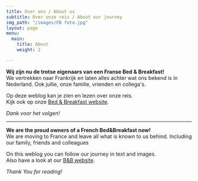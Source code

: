 ```yaml
---
title: Over ons / About us
subtitle: Over onze reis / About our journey
img_path: "/images/FB foto.jpg"
layout: page
menu:
  main:
    title: About
    weight: 2

---
```

**Wij zijn nu de trotse eigenaars van een Franse Bed & Breakfast!**  
We vertrekken naar Frankrijk en laten alles achter wat ons bekend is in Nederland. Ook jullie, onze familie, vrienden en collega's.

Op deze weblog kan je zien en lezen over onze reis.  
Kijk ook op onze [Bed & Breakfast website](https://www.chambresdhoteslafougeraie.nl "La Fougeraie").  

_Dank voor het volgen!_

***

**We are the proud owners of a French Bed&Breakfast now!**  
We are moving to France and leave all what is known to us behind. Including our family, friends and colleagues

On this weblog you can follow our journey in text and images.  
Also have a look at our [B&B website](https://bedbreakfastlafougeraie.co.uk/ "La Fougeraie").

_Thank You for reading!_